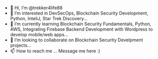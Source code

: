 - 👋 Hi, I’m @trekker4life88
- 👀 I’m interested in DevSecOps, Blockchain Security Development, Python, InteliJ, Star Trek Discovery...
- 🌱 I’m currently learning Blockchain Security Fundamentals, Python, AWS, Integrating Firebase Backend Development with Wordpress to develop mobile/web apps... 
- 💞️ I’m looking to collaborate on Blockchain Security Develpment projects...
- 📫 How to reach me ... Message me here :)

<!---
trekker4life88/trekker4life88 is a ✨ special ✨ repository because its `README.md` (this file) appears on your GitHub profile.
You can click the Preview link to take a look at your changes.
--->
